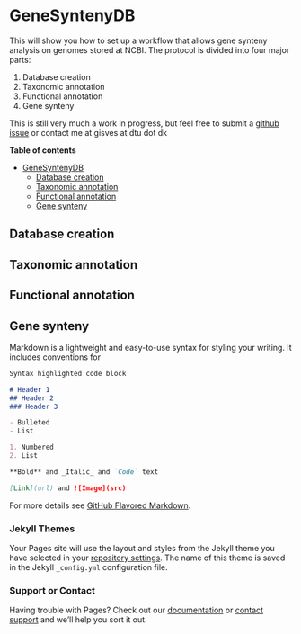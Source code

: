 # GeneSyntenyDB

This will show you how to set up a workflow that allows gene synteny analysis on genomes stored at NCBI.
The protocol is divided into four major parts:
1) Database creation
2) Taxonomic annotation
3) Functional annotation
4) Gene synteny

This is still very much a work in progress, but feel free to submit a [github issue](https://github.com/gisleDK/LocalDB_with_gene_synteny/issues) or contact me at gisves at dtu dot dk

**Table of contents**
- [GeneSyntenyDB](#genesyntenydb)
  * [Database creation](#database-creation)
  * [Taxonomic annotation](#taxonomic-annotation)
  * [Functional annotation](#functional-annotation)
  * [Gene synteny](#gene-synteny)

## Database creation

## Taxonomic annotation

## Functional annotation

## Gene synteny




Markdown is a lightweight and easy-to-use syntax for styling your writing. It includes conventions for

```markdown
Syntax highlighted code block

# Header 1
## Header 2
### Header 3

- Bulleted
- List

1. Numbered
2. List

**Bold** and _Italic_ and `Code` text

[Link](url) and ![Image](src)
```

For more details see [GitHub Flavored Markdown](https://guides.github.com/features/mastering-markdown/).

### Jekyll Themes

Your Pages site will use the layout and styles from the Jekyll theme you have selected in your [repository settings](https://github.com/gisleDK/LocalDB_with_gene_synteny/settings). The name of this theme is saved in the Jekyll `_config.yml` configuration file.

### Support or Contact

Having trouble with Pages? Check out our [documentation](https://docs.github.com/categories/github-pages-basics/) or [contact support](https://github.com/contact) and we’ll help you sort it out.
